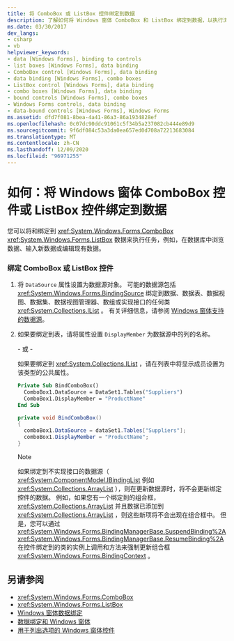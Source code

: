 ```yaml
---
title: 将 ComboBox 或 ListBox 控件绑定到数据
description: 了解如何将 Windows 窗体 ComboBox 和 ListBox 绑定到数据，以执行浏览数据库中的数据、输入新数据或编辑现有数据等任务。
ms.date: 03/30/2017
dev_langs:
- csharp
- vb
helpviewer_keywords:
- data [Windows Forms], binding to controls
- list boxes [Windows Forms], data binding
- ComboBox control [Windows Forms], data binding
- data binding [Windows Forms], combo boxes
- ListBox control [Windows Forms], data binding
- combo boxes [Windows Forms], data binding
- bound controls [Windows Forms], combo boxes
- Windows Forms controls, data binding
- data-bound controls [Windows Forms], Windows Forms
ms.assetid: dfd7f081-8bea-4a41-86a3-86a1934828ef
ms.openlocfilehash: 0c07dc90ddc91061c5f34b5a237082cb444e89d9
ms.sourcegitcommit: 9f6df084c53a3da0ea657ed0d708a72213683084
ms.translationtype: MT
ms.contentlocale: zh-CN
ms.lasthandoff: 12/09/2020
ms.locfileid: "96971255"
---
```

# <a name="how-to-bind-a-windows-forms-combobox-or-listbox-control-to-data"></a>如何：将 Windows 窗体 ComboBox 控件或 ListBox 控件绑定到数据
您可以将和绑定到 <xref:System.Windows.Forms.ComboBox> <xref:System.Windows.Forms.ListBox> 数据来执行任务，例如，在数据库中浏览数据、输入新数据或编辑现有数据。  
  
### <a name="to-bind-a-combobox-or-listbox-control"></a>绑定 ComboBox 或 ListBox 控件  
  
1. 将 `DataSource` 属性设置为数据源对象。 可能的数据源包括 <xref:System.Windows.Forms.BindingSource> 绑定到数据、数据表、数据视图、数据集、数据视图管理器、数组或实现接口的任何类 <xref:System.Collections.IList> 。 有关详细信息，请参阅 [Windows 窗体支持的数据源](../data-sources-supported-by-windows-forms.md)。  
  
2. 如果要绑定到表，请将属性设置 `DisplayMember` 为数据源中的列的名称。  
  
     \- 或 -  
  
     如果要绑定到 <xref:System.Collections.IList> ，请在列表中将显示成员设置为该类型的公共属性。  
  
    ```vb  
    Private Sub BindComboBox()  
      ComboBox1.DataSource = DataSet1.Tables("Suppliers")  
      ComboBox1.DisplayMember = "ProductName"  
    End Sub  
    ```  
  
    ```csharp  
    private void BindComboBox()  
    {  
      comboBox1.DataSource = dataSet1.Tables["Suppliers"];  
      comboBox1.DisplayMember = "ProductName";  
    }  
    ```  
  
    > [!NOTE]
    > 如果绑定到不实现接口的数据源（ <xref:System.ComponentModel.IBindingList> 例如 <xref:System.Collections.ArrayList> ），则在更新数据源时，将不会更新绑定控件的数据。 例如，如果您有一个绑定到的组合框， <xref:System.Collections.ArrayList> 并且数据已添加到 <xref:System.Collections.ArrayList> ，则这些新项将不会出现在组合框中。 但是，您可以通过 <xref:System.Windows.Forms.BindingManagerBase.SuspendBinding%2A> <xref:System.Windows.Forms.BindingManagerBase.ResumeBinding%2A> 在控件绑定到的类的实例上调用和方法来强制更新组合框 <xref:System.Windows.Forms.BindingContext> 。  
  
## <a name="see-also"></a>另请参阅

- <xref:System.Windows.Forms.ComboBox>
- <xref:System.Windows.Forms.ListBox>
- [Windows 窗体数据绑定](../windows-forms-data-binding.md)
- [数据绑定和 Windows 窗体](../data-binding-and-windows-forms.md)
- [用于列出选项的 Windows 窗体控件](windows-forms-controls-used-to-list-options.md)
